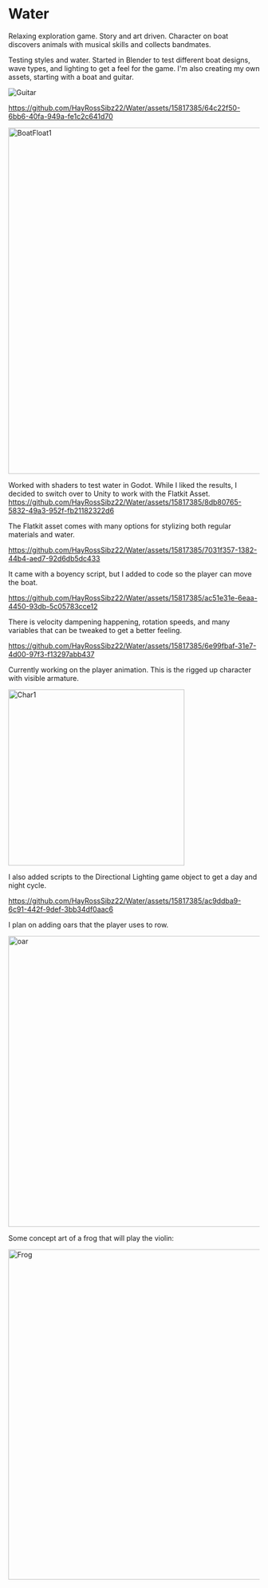 # Water
Relaxing exploration game. Story and art driven. Character on boat discovers animals with musical skills and collects bandmates.

Testing styles and water. Started in Blender to test different boat designs, wave types, and lighting to get a feel for the game. I'm also creating my own assets, starting with a boat and guitar.

![Guitar](https://github.com/HayRossSibz22/Water/assets/15817385/8f0195cc-d703-4adc-9f58-d6283fbea7b6)

https://github.com/HayRossSibz22/Water/assets/15817385/64c22f50-6bb6-40fa-949a-fe1c2c641d70

<img width="694" alt="BoatFloat1" src="https://github.com/HayRossSibz22/Water/assets/15817385/49eea5d2-ddaf-401e-90d2-ab914f589de5">

Worked with shaders to test water in Godot. While I liked the results, I decided to switch over to Unity to work with the Flatkit Asset.
https://github.com/HayRossSibz22/Water/assets/15817385/8db80765-5832-49a3-952f-fb21182322d6

The Flatkit asset comes with many options for stylizing both regular materials and water. 

https://github.com/HayRossSibz22/Water/assets/15817385/7031f357-1382-44b4-aed7-92d6db5dc433

It came with a boyency script, but I added to code so the player can move the boat.

https://github.com/HayRossSibz22/Water/assets/15817385/ac51e31e-6eaa-4450-93db-5c05783cce12

There is velocity dampening happening, rotation speeds, and many variables that can be tweaked to get a better feeling.

https://github.com/HayRossSibz22/Water/assets/15817385/6e99fbaf-31e7-4d00-97f3-f13297abb437

Currently working on the player animation. This is the rigged up character with visible armature.

<img width="353" alt="Char1" src="https://github.com/HayRossSibz22/Water/assets/15817385/80d0be27-4169-479f-9686-ad3a96c259fe">

I also added scripts to the Directional Lighting game object to get a day and night cycle.

https://github.com/HayRossSibz22/Water/assets/15817385/ac9ddba9-6c91-442f-9def-3bb34df0aac6

I plan on adding oars that the player uses to row.

<img width="583" alt="oar" src="https://github.com/HayRossSibz22/Water/assets/15817385/7c5f49d3-311a-48bd-b3fa-952cc0d7a056">

Some concept art of a frog that will play the violin:

<img width="662" alt="Frog" src="https://github.com/HayRossSibz22/Water/assets/15817385/b7440ce1-4405-409f-9758-85f4fea31d6e">
